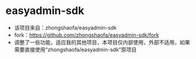 # easyadmin-sdk
- 该项目来自：zhongshaofa/easyadmin-sdk
- fork：https://github.com/zhongshaofa/easyadmin-sdk/fork
- 调整了一些功能，适应我的其他项目，本项目仅内部使用，外部不适用，如果需要直接使用“zhongshaofa/easyadmin-sdk”原项目
